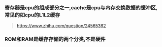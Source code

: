### 寄存器是cpu的组成部分之一,cache是cpu与内存交换数据的缓冲区,常见的如cpu的L1L2缓存

> https://www.zhihu.com/question/24565362

### ROM和RAM是缓存存储的两个分类,不是硬件


